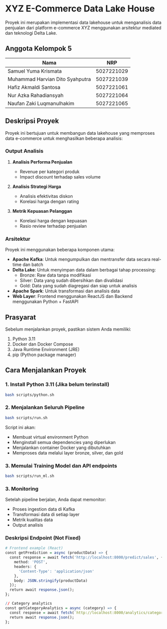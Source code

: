 # XYZ E-Commerce Data Lake House

Proyek ini merupakan implementasi data lakehouse untuk menganalisis data penjualan dari platform e-commerce XYZ menggunakan arsitektur mediated dan teknologi Delta Lake.

## Anggota Kelompok 5

| Nama                            | NRP        |
| ------------------------------- | ---------- |
| Samuel Yuma Krismata            | 5027221029 |
| Muhammad Harvian Dito Syahputra | 5027221039 |
| Hafiz Akmaldi Santosa           | 5027221061 |
| Nur Azka Rahadiansyah           | 5027221064 |
| Naufan Zaki Luqmanulhakim       | 5027221065 |

## Deskripsi Proyek

Proyek ini bertujuan untuk membangun data lakehouse yang memproses data e-commerce untuk menghasilkan beberapa analisis:

### Output Analisis
1. **Analisis Performa Penjualan**
   - Revenue per kategori produk
   - Impact discount terhadap sales volume

2. **Analisis Strategi Harga**
   - Analisis efektivitas diskon
   - Korelasi harga dengan rating

3. **Metrik Kepuasan Pelanggan**
   - Korelasi harga dengan kepuasan
   - Rasio review terhadap penjualan

### Arsitektur
Proyek ini menggunakan beberapa komponen utama:
- **Apache Kafka**: Untuk mengumpulkan dan mentransfer data secara real-time dan batch
- **Delta Lake**: Untuk menyimpan data dalam berbagai tahap processing:
  - Bronze: Raw data tanpa modifikasi
  - Silver: Data yang sudah dibersihkan dan divalidasi
  - Gold: Data yang sudah diagregasi dan siap untuk analisis
- **Apache Spark**: Untuk transformasi dan analisis data
- **Web Layer**: Frontend menggunakan ReactJS dan Backend menggunakan Python + FastAPI

## Prasyarat

Sebelum menjalankan proyek, pastikan sistem Anda memiliki:
1. Python 3.11
2. Docker dan Docker Compose
3. Java Runtime Environment (JRE)
4. pip (Python package manager)

## Cara Menjalankan Proyek

### 1. Install Python 3.11 (Jika belum terinstall)
```bash
bash scripts/python.sh
```

### 2. Menjalankan Seluruh Pipeline
```bash
bash scripts/run.sh
```
Script ini akan:
- Membuat virtual environment Python
- Menginstall semua dependencies yang diperlukan
- Menjalankan container Docker yang dibutuhkan
- Memproses data melalui layer bronze, silver, dan gold

### 3. Memulai Training Model dan API endpoints
```bash
bash scripts/run_ml.sh
```

### 3. Monitoring
Setelah pipeline berjalan, Anda dapat memonitor:
- Proses ingestion data di Kafka
- Transformasi data di setiap layer
- Metrik kualitas data
- Output analisis

### Deskripsi Endpoint (Not Fixed)
```r
# Frontend example (React)
const getPrediction = async (productData) => {
  const response = await fetch('http://localhost:8000/predict/sales', {
    method: 'POST',
    headers: {
      'Content-Type': 'application/json'
    },
    body: JSON.stringify(productData)
  });
  return await response.json();
};

// Category analytics
const getCategoryAnalytics = async (category) => {
  const response = await fetch(`http://localhost:8000/analytics/category/${category}`);
  return await response.json();
};
```